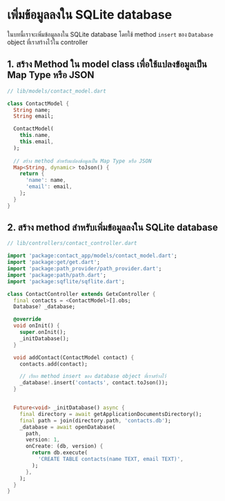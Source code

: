 
# เพิ่มข้อมูลลงใน SQLite database

ในบทนี้เราจะเพิ่มข้อมูลลงใน SQLite database โดยใช้ method `insert` ของ `Database` object ที่เราสร้างไว้ใน controller

## 1. สร้าง Method ใน model class เพื่อใช้แปลงข้อมูลเป็น Map Type หรือ JSON

```dart
// lib/models/contact_model.dart

class ContactModel {
  String name;
  String email;

  ContactModel(
    this.name,
    this.email,
  );
  
  // สร้าง method สำหรับแปลงข้อมูลเป็น Map Type หรือ JSON
  Map<String, dynamic> toJson() {
    return {
      'name': name,
      'email': email,
    };
  }
}

```

## 2. สร้าง method สำหรับเพิ่มข้อมูลลงใน SQLite database

```dart
// lib/controllers/contact_controller.dart

import 'package:contact_app/models/contact_model.dart';
import 'package:get/get.dart';
import 'package:path_provider/path_provider.dart';
import 'package:path/path.dart';
import 'package:sqflite/sqflite.dart';

class ContactController extends GetxController {
  final contacts = <ContactModel>[].obs;
  Database? _database;

  @override
  void onInit() {
    super.onInit();
    _initDatabase();
  }

  void addContact(ContactModel contact) {
    contacts.add(contact);

    // เรียก method insert ของ database object ที่เราสร้างไว้
    _database!.insert('contacts', contact.toJson());
  }


  Future<void> _initDatabase() async {
    final directory = await getApplicationDocumentsDirectory();
    final path = join(directory.path, 'contacts.db');
    _database = await openDatabase(
      path,
      version: 1,
      onCreate: (db, version) {
        return db.execute(
          'CREATE TABLE contacts(name TEXT, email TEXT)',
        );
      },
    );
  }
}


```